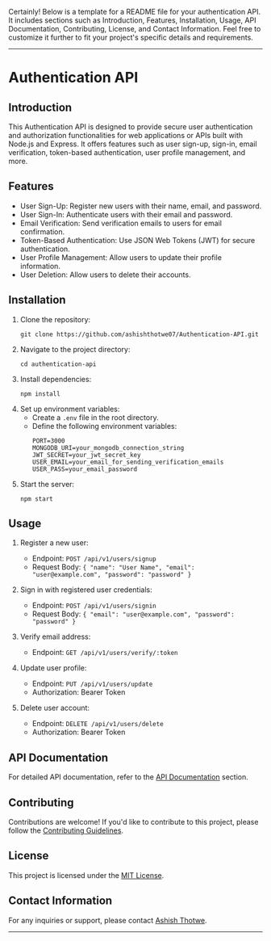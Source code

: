 Certainly! Below is a template for a README file for your authentication API. It includes sections such as Introduction, Features, Installation, Usage, API Documentation, Contributing, License, and Contact Information. Feel free to customize it further to fit your project's specific details and requirements.

---

# Authentication API

## Introduction

This Authentication API is designed to provide secure user authentication and authorization functionalities for web applications or APIs built with Node.js and Express. It offers features such as user sign-up, sign-in, email verification, token-based authentication, user profile management, and more.

## Features

- User Sign-Up: Register new users with their name, email, and password.
- User Sign-In: Authenticate users with their email and password.
- Email Verification: Send verification emails to users for email confirmation.
- Token-Based Authentication: Use JSON Web Tokens (JWT) for secure authentication.
- User Profile Management: Allow users to update their profile information.
- User Deletion: Allow users to delete their accounts.

## Installation

1. Clone the repository:
   ```
   git clone https://github.com/ashishthotwe07/Authentication-API.git
   ```
2. Navigate to the project directory:
   ```
   cd authentication-api
   ```
3. Install dependencies:
   ```
   npm install
   ```
4. Set up environment variables:
   - Create a `.env` file in the root directory.
   - Define the following environment variables:
     ```
     PORT=3000
     MONGODB_URI=your_mongodb_connection_string
     JWT_SECRET=your_jwt_secret_key
     USER_EMAIL=your_email_for_sending_verification_emails
     USER_PASS=your_email_password
     ```
5. Start the server:
   ```
   npm start
   ```

## Usage

1. Register a new user:

   - Endpoint: `POST /api/v1/users/signup`
   - Request Body: `{ "name": "User Name", "email": "user@example.com", "password": "password" }`

2. Sign in with registered user credentials:

   - Endpoint: `POST /api/v1/users/signin`
   - Request Body: `{ "email": "user@example.com", "password": "password" }`

3. Verify email address:

   - Endpoint: `GET /api/v1/users/verify/:token`

4. Update user profile:

   - Endpoint: `PUT /api/v1/users/update`
   - Authorization: Bearer Token

5. Delete user account:
   - Endpoint: `DELETE /api/v1/users/delete`
   - Authorization: Bearer Token

## API Documentation

For detailed API documentation, refer to the [API Documentation](https://www.postman.com/martian-crater-429846/workspace/e-commerce-web-app/documentation/30357775-516c4f1d-359e-4b35-8dbf-f9c61c18e06b) section.

## Contributing

Contributions are welcome! If you'd like to contribute to this project, please follow the [Contributing Guidelines](CONTRIBUTING.md).

## License

This project is licensed under the [MIT License](LICENSE).

## Contact Information

For any inquiries or support, please contact [Ashish Thotwe](mailto:ashishthotwe20@example.com).

---
